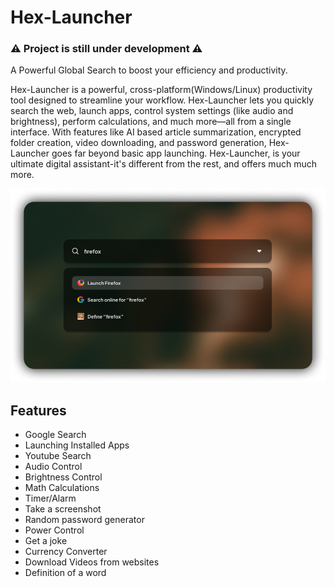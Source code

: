 
# Hex-Launcher

### ⚠️ Project is still under development ⚠️

A Powerful Global Search to boost your efficiency and productivity.

Hex-Launcher is a powerful, cross-platform(Windows/Linux) productivity tool designed to streamline your workflow. Hex-Launcher lets you quickly search the web, launch apps, control system settings (like audio and brightness), perform calculations, and much more—all from a single interface. With features like AI based article summarization, encrypted folder creation, video downloading, and password generation, Hex-Launcher goes far beyond basic app launching. Hex-Launcher, is your ultimate digital assistant-it's different from the rest, and offers much much more.

![Image](https://github.com/karthik-saiharsh/hex-launcher/blob/main/docs/assets/demo2.png)

## Features

- Google Search
- Launching Installed Apps
- Youtube Search
- Audio Control
- Brightness Control
- Math Calculations
- Timer/Alarm
- Take a screenshot
- Random password generator
- Power Control
- Get a joke
- Currency Converter
- Download Videos from websites
- Definition of a word


